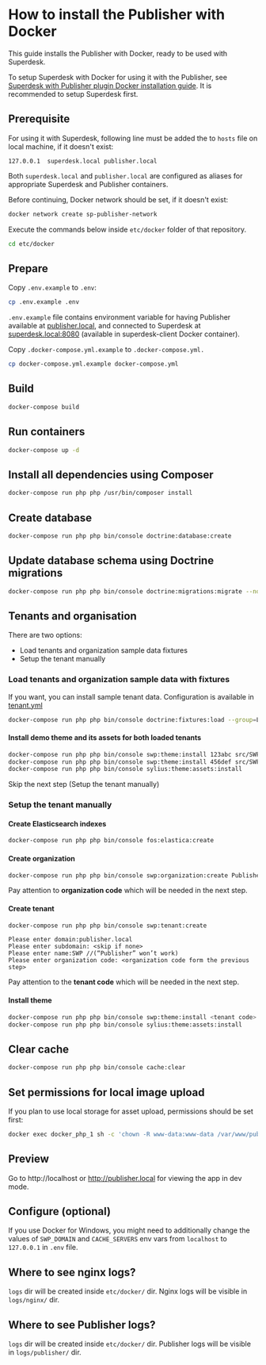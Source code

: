 # How to install the Publisher with Docker

This guide installs the Publisher with Docker, ready to be used with Superdesk. 

To setup Superdesk with Docker for using it with the Publisher, see [Superdesk with Publisher plugin Docker installation guide](etc/docker/Superdesk.md). It is recommended to setup Superdesk first.

## Prerequisite

For using it with Superdesk, following line must be added the to `hosts` file on local machine, if it doesn't exist:

```
127.0.0.1  superdesk.local publisher.local
```


Both ```superdesk.local``` and ```publisher.local``` are configured as aliases for appropriate Superdesk and Publisher containers.

Before continuing, Docker network should be set, if it doesn't exist:

```bash
docker network create sp-publisher-network
```


Execute the commands below inside `etc/docker` folder of that repository.

```bash
cd etc/docker
```

## Prepare

Copy `.env.example` to `.env`:

```bash
cp .env.example .env
```

`.env.example` file contains environment variable for having Publisher available at [publisher.local](http://publisher.local), and connected to Superdesk at [superdesk.local:8080](http://superdesk.local:8080) (available in superdesk-client Docker container). 

Copy `.docker-compose.yml.example` to `.docker-compose.yml.`

```bash
cp docker-compose.yml.example docker-compose.yml
```

## Build

```bash
docker-compose build
```

## Run containers

```bash
docker-compose up -d
```

## Install all dependencies using Composer

```bash
docker-compose run php php /usr/bin/composer install
```

## Create database

```bash
docker-compose run php php bin/console doctrine:database:create
```

## Update database schema using Doctrine migrations

```bash
docker-compose run php php bin/console doctrine:migrations:migrate --no-interaction 
```

## Tenants and organisation

There are two options:
* Load tenants and organization sample data fixtures
* Setup the tenant manually

### Load tenants and organization sample data with fixtures

If you want, you can install sample tenant data. Configuration is available in  [tenant.yml](src/SWP/Bundle/FixturesBundle/Resources/fixtures/ORM/dev/tenant.yml)

```bash
docker-compose run php php bin/console doctrine:fixtures:load --group=LoadTenantsData
```


#### Install demo theme and its assets for both loaded tenants

```bash
docker-compose run php php bin/console swp:theme:install 123abc src/SWP/Bundle/FixturesBundle/Resources/themes/DefaultTheme/ -f -p
docker-compose run php php bin/console swp:theme:install 456def src/SWP/Bundle/FixturesBundle/Resources/themes/DefaultTheme/ -f -p
docker-compose run php php bin/console sylius:theme:assets:install
```

Skip the next step (Setup the tenant manually)

### Setup the tenant manually

#### Create Elasticsearch indexes

```bash
docker-compose run php php bin/console fos:elastica:create
```

#### Create organization

```bash
docker-compose run php php bin/console swp:organization:create Publisher
```

Pay attention to **organization code** which will be needed in the next step.

#### Create tenant

```bash
docker-compose run php php bin/console swp:tenant:create
```

```
Please enter domain:publisher.local
Please enter subdomain: <skip if none>
Please enter name:SWP //(“Publisher” won’t work)
Please enter organization code: <organization code form the previous step>
```

Pay attention to the **tenant code** which will be needed in the next step.

#### Install theme

```bash
docker-compose run php php bin/console swp:theme:install <tenant code> src/SWP/Bundle/FixturesBundle/Resources/themes/DefaultTheme/ -f --activate
docker-compose run php php bin/console sylius:theme:assets:install
```

## Clear cache

```bash
docker-compose run php php bin/console cache:clear
```

## Set permissions for local image upload

If you plan to use local storage for asset upload, permissions should be set first:

```bash
docker exec docker_php_1 sh -c 'chown -R www-data:www-data /var/www/publisher/public/uploads'
```

## Preview

Go to http://localhost or http://publisher.local for viewing the app in dev mode.

## Configure (optional)

If you use Docker for Windows, you might need to additionally 
change the values of `SWP_DOMAIN` and `CACHE_SERVERS` env vars from `localhost` to `127.0.0.1` in `.env` file.

## Where to see nginx logs?

`logs` dir will be created inside `etc/docker/` dir. Nginx logs will be visible in `logs/nginx/` dir.

## Where to see Publisher logs?

`logs` dir will be created inside `etc/docker/` dir. Publisher logs will be visible in `logs/publisher/` dir.
